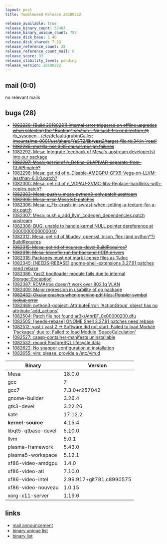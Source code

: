 ```yaml
---
layout: post
title: Tumbleweed Release 20180222

release_available: true
release_binary_count: 57403
release_binary_unique_count: 792
release_disk_base: 1.4G
release_disk_shared: 7.1G
release_reference_count: 28
release_reference_count_mail: 0
release_score: 93
release_stability_level: pending
release_version: 20180222
---
```


## mail (0:0)

no relevant mails

## bugs (28)

<!--more-->

- ~~[1082226: [Build 20180221] Internal error triggered on offline upgrades when selecting the "Booting" section - No such file or directory @ rb_sysopen - /etc/default/grub\nCaller:  /mounts/mp_0001/usr/share/YaST2/lib/yast2/target_file.rb:34:in `read'](https://bugzilla.opensuse.org/show_bug.cgi?id=1082226)~~
- ~~[1082235: mozilla-nss 3.35 causes pesign failures](https://bugzilla.opensuse.org/show_bug.cgi?id=1082235)~~
- [1082292: Mesa: Integrate feedback of Mesa's upstream developer(s) into our package](https://bugzilla.opensuse.org/show_bug.cgi?id=1082292)
- ~~[1082297: Mesa: get rid of n_Define-GLAPIVAR-separate-from-GLAPI.patch?](https://bugzilla.opensuse.org/show_bug.cgi?id=1082297)~~
- [1082298: Mesa: get rid of n_Disable-AMDGPU-GFX9-Vega-on-LLVM-lessthan-6.0.0.patch?](https://bugzilla.opensuse.org/show_bug.cgi?id=1082298)
- [1082300: Mesa: get rid of n_VDPAU-XVMC-libs-Replace-hardlinks-with-copies.patch?](https://bugzilla.opensuse.org/show_bug.cgi?id=1082300)
- ~~[1082303: Mesa: push u_mesa-python3-only.patch upstream](https://bugzilla.opensuse.org/show_bug.cgi?id=1082303)~~
- ~~[1082305: Mesa: misc Mesa 8.0 patches](https://bugzilla.opensuse.org/show_bug.cgi?id=1082305)~~
- [1082306: Mesa: u_Fix-crash-in-swrast-when-setting-a-texture-for-a-pix.patch](https://bugzilla.opensuse.org/show_bug.cgi?id=1082306)
- [1082307: Mesa: push u_add_llvm_codegen_dependencies.patch upstream](https://bugzilla.opensuse.org/show_bug.cgi?id=1082307)
- [1082308: BUG: unable to handle kernel NULL pointer dereference at 0000000000000040](https://bugzilla.opensuse.org/show_bug.cgi?id=1082308)
- [1082312: Mesa: get rid of libudev, openssl, bison, flex (and python*?) BuildRequires](https://bugzilla.opensuse.org/show_bug.cgi?id=1082312)
- ~~[1082315: Mesa: get rid of ncurses-devel BuildRequires?](https://bugzilla.opensuse.org/show_bug.cgi?id=1082315)~~
- ~~[1082316: Mesa: ldconfig run for backend (ICD) drivers](https://bugzilla.opensuse.org/show_bug.cgi?id=1082316)~~
- [1082318: Packages must not mark license files as %doc](https://bugzilla.opensuse.org/show_bug.cgi?id=1082318)
- [1082345: [NEEDS-REBASE] gnome-shell-extensions 3.27.91 patches need rebase](https://bugzilla.opensuse.org/show_bug.cgi?id=1082345)
- [1082386: Yast2 bootloader module fails due to internal Storage::Exception](https://bugzilla.opensuse.org/show_bug.cgi?id=1082386)
- [1082387: RDMA/rxe doesn't work over 802.1q VLAN](https://bugzilla.opensuse.org/show_bug.cgi?id=1082387)
- [1082409: Major regression in usability of go package](https://bugzilla.opensuse.org/show_bug.cgi?id=1082409)
- ~~[1082432: Okular crashes when opening pdf files: Poppler symbol lookup error](https://bugzilla.opensuse.org/show_bug.cgi?id=1082432)~~
- [1082469: python3-gobject: AttributeError: 'ActionGroup' object has no attribute 'add_actions'](https://bugzilla.opensuse.org/show_bug.cgi?id=1082469)
- [1082504: Patch file not found ar3k/AthrBT_0x00000200.dfu](https://bugzilla.opensuse.org/show_bug.cgi?id=1082504)
- [1082505: [needs-rebase] GNOME Shell 3.27.91 patches need rebase](https://bugzilla.opensuse.org/show_bug.cgi?id=1082505)
- [1082512: yast / yast 2 -> Software did not start: Failed to load Module 'Packages' due to: Failed to load Module 'SpaceCalculation'](https://bugzilla.opensuse.org/show_bug.cgi?id=1082512)
- [1082527: caasp-container-manifests uninstallable](https://bugzilla.opensuse.org/show_bug.cgi?id=1082527)
- [1082532: record PostgreSQL lifecycle data](https://bugzilla.opensuse.org/show_bug.cgi?id=1082532)
- [1082622: No snapper configuration at installation](https://bugzilla.opensuse.org/show_bug.cgi?id=1082622)
- [1082655: vim: please, provide a /etc/vim.d](https://bugzilla.opensuse.org/show_bug.cgi?id=1082655)

Binary | Version
--- | ---
Mesa | 18.0.0
gcc | 7
gcc7 | 7.3.0+r257042
gnome-builder | 3.26.4
gtk3-devel | 3.22.26
kate | 17.12.2
**kernel-source** | 4.15.4
libqt5-qtbase-devel | 5.10.0
llvm | 5.0.1
plasma-framework | 5.43.0
plasma5-workspace | 5.12.1
xf86-video-amdgpu | 1.4.0
xf86-video-ati | 7.10.0
xf86-video-intel | 2.99.917+git781.c8990575
xf86-video-nouveau | 1.0.15
xorg-x11-server | 1.19.6

## links

- [mail announcement](https://lists.opensuse.org/opensuse-factory/2018-02/msg01062.html)
- [binary unique list](http://download.tumbleweed.boombatower.com/20180222/rpm.unique.list)
- [binary list](http://download.tumbleweed.boombatower.com/20180222/rpm.list)
